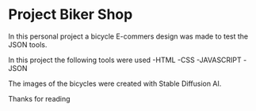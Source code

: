# Project Biker Shop

In this personal project a bicycle E-commers design was made to test the JSON tools.

In this project the following tools were used
-HTML
-CSS
-JAVASCRIPT
-JSON

The images of the bicycles were created with Stable Diffusion AI.


Thanks for reading
